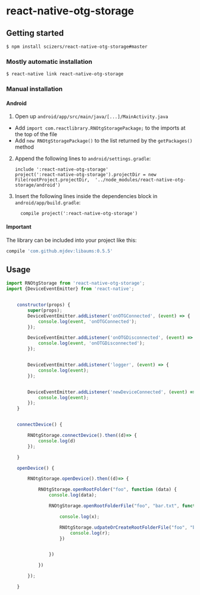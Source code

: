 
# react-native-otg-storage

## Getting started


`
$ npm install scizers/react-native-otg-storage#master
`

### Mostly automatic installation

`$ react-native link react-native-otg-storage`

### Manual installation


#### Android

1. Open up `android/app/src/main/java/[...]/MainActivity.java`
  - Add `import com.reactlibrary.RNOtgStoragePackage;` to the imports at the top of the file
  - Add `new RNOtgStoragePackage()` to the list returned by the `getPackages()` method
2. Append the following lines to `android/settings.gradle`:
  	```
  	include ':react-native-otg-storage'
  	project(':react-native-otg-storage').projectDir = new File(rootProject.projectDir, 	'../node_modules/react-native-otg-storage/android')
  	```
3. Insert the following lines inside the dependencies block in `android/app/build.gradle`:
  	```
      compile project(':react-native-otg-storage')
  	```


#### Important 
The library can be included into your project like this:

```ruby
compile 'com.github.mjdev:libaums:0.5.5'
```


## Usage
```javascript
import RNOtgStorage from 'react-native-otg-storage';
import {DeviceEventEmitter} from 'react-native';


	constructor(props) {
		super(props);
		DeviceEventEmitter.addListener('onOTGConnected', (event) => {
			console.log(event, 'onOTGConnected');
		});

		DeviceEventEmitter.addListener('onOTGDisconnected', (event) => {
			console.log(event, 'onOTGDisconnected');
		});


		DeviceEventEmitter.addListener('logger', (event) => {
			console.log(event);
		});


		DeviceEventEmitter.addListener('newDeviceConnected', (event) => {
			console.log(event);
		});
	}


	connectDevice() {

		RNOtgStorage.connectDevice().then((d)=> {
			console.log(d)
		});

	}

	openDevice() {

		RNOtgStorage.openDevice().then((d)=> {

			RNOtgStorage.openRootFolder("foo", function (data) {
				console.log(data);

				RNOtgStorage.openRootFolderFile("foo", "bar.txt", function (x) {

					console.log(x);

					RNOtgStorage.udpateOrCreateRootFolderFile("foo", "barsdf.txt", "sadf asdf jasdfk asf" , function (r) {
						console.log(r);
					})


				})

			})

		});

	}


```
  
